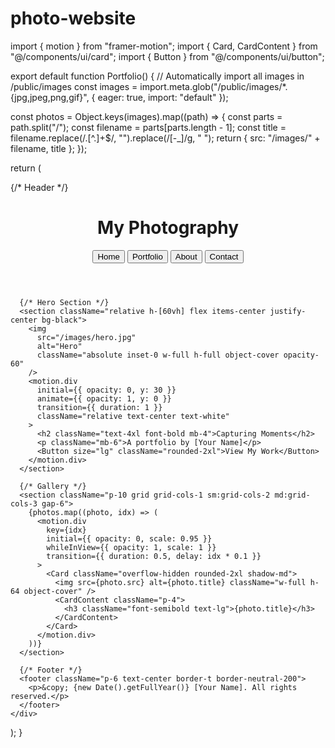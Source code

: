 # photo-website
import { motion } from "framer-motion";
import { Card, CardContent } from "@/components/ui/card";
import { Button } from "@/components/ui/button";

export default function Portfolio() {
  // Automatically import all images in /public/images
  const images = import.meta.glob("/public/images/*.{jpg,jpeg,png,gif}", { eager: true, import: "default" });

  const photos = Object.keys(images).map((path) => {
    const parts = path.split("/");
    const filename = parts[parts.length - 1];
    const title = filename.replace(/\.[^.]+$/, "").replace(/[-_]/g, " ");
    return { src: "/images/" + filename, title };
  });

  return (
    <div className="min-h-screen bg-neutral-50 text-neutral-900">
      {/* Header */}
      <header className="p-6 flex justify-between items-center border-b border-neutral-200">
        <h1 className="text-2xl font-bold">My Photography</h1>
        <nav className="space-x-4">
          <Button variant="ghost">Home</Button>
          <Button variant="ghost">Portfolio</Button>
          <Button variant="ghost">About</Button>
          <Button variant="ghost">Contact</Button>
        </nav>
      </header>

      {/* Hero Section */}
      <section className="relative h-[60vh] flex items-center justify-center bg-black">
        <img
          src="/images/hero.jpg"
          alt="Hero"
          className="absolute inset-0 w-full h-full object-cover opacity-60"
        />
        <motion.div
          initial={{ opacity: 0, y: 30 }}
          animate={{ opacity: 1, y: 0 }}
          transition={{ duration: 1 }}
          className="relative text-center text-white"
        >
          <h2 className="text-4xl font-bold mb-4">Capturing Moments</h2>
          <p className="mb-6">A portfolio by [Your Name]</p>
          <Button size="lg" className="rounded-2xl">View My Work</Button>
        </motion.div>
      </section>

      {/* Gallery */}
      <section className="p-10 grid grid-cols-1 sm:grid-cols-2 md:grid-cols-3 gap-6">
        {photos.map((photo, idx) => (
          <motion.div
            key={idx}
            initial={{ opacity: 0, scale: 0.95 }}
            whileInView={{ opacity: 1, scale: 1 }}
            transition={{ duration: 0.5, delay: idx * 0.1 }}
          >
            <Card className="overflow-hidden rounded-2xl shadow-md">
              <img src={photo.src} alt={photo.title} className="w-full h-64 object-cover" />
              <CardContent className="p-4">
                <h3 className="font-semibold text-lg">{photo.title}</h3>
              </CardContent>
            </Card>
          </motion.div>
        ))}
      </section>

      {/* Footer */}
      <footer className="p-6 text-center border-t border-neutral-200">
        <p>&copy; {new Date().getFullYear()} [Your Name]. All rights reserved.</p>
      </footer>
    </div>
  );
}

